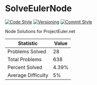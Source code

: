 # SolveEulerNode

[![Code Style](https://img.shields.io/badge/code_style-standard-brightgreen.svg?style=flat)](https://standardjs.com/)
[![Versioning](https://img.shields.io/badge/versioning-semantic-brightgreen.svg?style=flat)](https://semver.org/)
[![Commit Style](https://img.shields.io/badge/commit_style-gitmoji-yellow.svg?style=flat)](https://gitmoji.carloscuesta.me/)

Node Solutions for ProjectEuler.net

|     Statistic      |  Value  |
|--------------------|---------|
|   Problems Solved  |    28   |
|   Total Problems   |   638   |
|   Percent Solved   |  4.39%  |
| Average Difficulty |   5%    |
